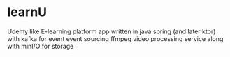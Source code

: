 # learnU
Udemy like E-learning platform app written in java spring (and later ktor) with kafka for event event sourcing ffmpeg video processing service along with minI/O for storage
